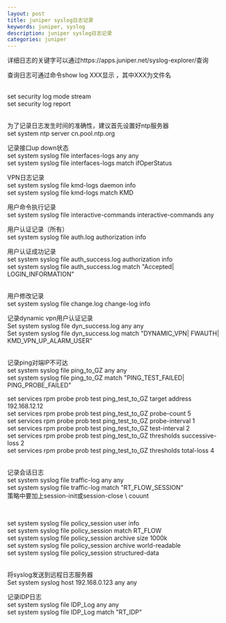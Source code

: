 ```yaml
---
layout: post
title: juniper syslog日志记录
keywords: juniper, syslog
description: juniper syslog日志记录
categories: juniper
---
```


详细日志的关键字可以通过https://apps.juniper.net/syslog-explorer/查询
<p>查询日志可通过命令show log XXX显示 ，其中XXX为文件名</p>
<p><br />set security log mode stream<br />set security log report</p>
<p><br />为了记录日志发生时间的准确性，建议首先设置好ntp服务器<br />set system ntp server cn.pool.ntp.org </p>
<p>记录接口up down状态<br />set system syslog file interfaces-logs any any<br />set system syslog file interfaces-logs match ifOperStatus</p>
<p>VPN日志记录<br />set system syslog file kmd-logs daemon info<br />set system syslog file kmd-logs match KMD</p>
<p>用户命令执行记录<br />set system syslog file interactive-commands interactive-commands any</p>
<p>用户认证记录（所有）<br />set system syslog file auth.log authorization info</p>
<p>用户认证成功记录<br />set system syslog file auth_success.log authorization info<br />set system syslog file auth_success.log match "Accepted| LOGIN_INFORMATION"</p>
<p><br />用户修改记录<br />set system syslog file change.log change-log info</p>
<p>记录dynamic vpn用户认证记录<br />Set system syslog file dyn_success.log any any<br />Set system syslog file dyn_success.log match "DYNAMIC_VPN| FWAUTH| KMD_VPN_UP_ALARM_USER"</p>
<p><br />记录ping对端IP不可达<br />set system syslog file ping_to_GZ any any<br />set system syslog file ping_to_GZ match "PING_TEST_FAILED| PING_PROBE_FAILED"</p>
<p>set services rpm probe prob test ping_test_to_GZ target address 192.168.12.12<br />set services rpm probe prob test ping_test_to_GZ probe-count 5<br />set services rpm probe prob test ping_test_to_GZ probe-interval 1<br />set services rpm probe prob test ping_test_to_GZ test-interval 2<br />set services rpm probe prob test ping_test_to_GZ thresholds successive-loss 2<br />set services rpm probe prob test ping_test_to_GZ thresholds total-loss 4</p>
<p><br />记录会话日志<br />set&nbsp;system&nbsp;syslog&nbsp;file&nbsp;traffic-log&nbsp;any&nbsp;any<br />set&nbsp;system&nbsp;syslog&nbsp;file&nbsp;traffic-log&nbsp;match&nbsp;"RT_FLOW_SESSION" <br />策略中要加上session-init或session-close \ couunt</p>
<p>&nbsp;</p>
<p>set system syslog file policy_session user info<br />set system syslog file policy_session match RT_FLOW<br />set system syslog file policy_session archive size 1000k<br />set system syslog file policy_session archive world-readable<br />set system syslog file policy_session structured-data</p>
<p><br />将syslog发送到远程日志服务器<br />Set system syslog host 192.168.0.123 any any</p>
<p>记录IDP日志<br /> set system syslog file IDP_Log any any<br />set system syslog file IDP_Log match "RT_IDP"</p>
    
